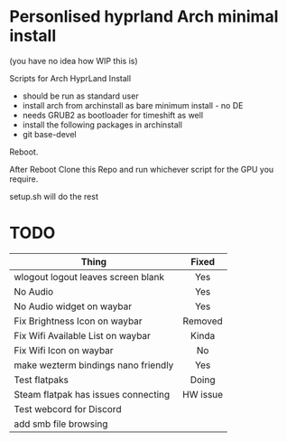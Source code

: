 # Personlised hyprland Arch minimal install
(you have no idea how WIP this is)

Scripts for Arch HyprLand Install
- should be run as standard user
- install arch from archinstall as bare minimum install - no DE
- needs GRUB2 as bootloader for timeshift as well
- install the following packages in archinstall 
- git base-devel

Reboot.

After Reboot Clone this Repo and run whichever script for the GPU you require.

setup.sh will do the rest

# TODO
| Thing                             | Fixed   |
| ----------------------------------|:-------:|
|wlogout logout leaves screen blank | Yes     |
|No Audio                           | Yes     |
|No Audio widget on waybar          | Yes     |
|Fix Brightness Icon on waybar      | Removed |
|Fix Wifi Available List on waybar  | Kinda   |
|Fix Wifi Icon on waybar            | No      |
|make wezterm bindings nano friendly| Yes     |
|Test flatpaks                      | Doing   |
|Steam flatpak has issues connecting| HW issue|
|Test webcord for Discord           |         |
|add smb file browsing              |         |


